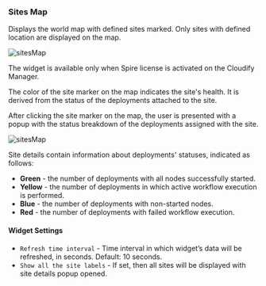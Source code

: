### Sites Map
Displays the world map with defined sites marked. Only sites with defined location are displayed on the map.

![sitesMap](https://docs.cloudify.co/dev/staging/images/ui/widgets/sitesMap.png)


The widget is available only when Spire license is activated on the Cloudify Manager.


The color of the site marker on the map indicates the site's health. It is derived from the status of the deployments attached to the site.

After clicking the site marker on the map, the user is presented with a popup with the status breakdown of the deployments assigned with the site.

![sitesMap](https://docs.cloudify.co/dev/staging/images/ui/widgets/sitesMap_siteDetails.png)

Site details contain information about deployments' statuses, indicated as follows:

* **Green** - the number of deployments with all nodes successfully started.
* **Yellow** - the number of deployments in which active workflow execution is performed.
* **Blue** - the number of deployments with non-started nodes.
* **Red** - the number of deployments with failed workflow execution.


#### Widget Settings 

* `Refresh time interval` - Time interval in which widget’s data will be refreshed, in seconds. Default: 10 seconds.
* `Show all the site labels` - If set, then all sites will be displayed with site details popup opened. 
